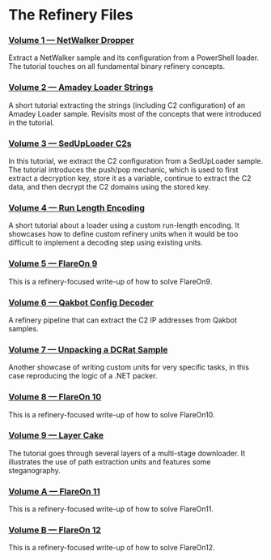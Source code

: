 # The Refinery Files

### [Volume 1 — NetWalker Dropper][0x01]

Extract a NetWalker sample and its configuration from a PowerShell loader.
The tutorial touches on all fundamental binary refinery concepts.

### [Volume 2 — Amadey Loader Strings][0x02]

A short tutorial extracting the strings (including C2 configuration) of an Amadey Loader sample.
Revisits most of the concepts that were introduced in the tutorial.

### [Volume 3 — SedUpLoader C2s][0x03]

In this tutorial, we extract the C2 configuration from a SedUpLoader sample.
The tutorial introduces the push/pop mechanic,
which is used to first extract a decryption key,
store it as a variable,
continue to extract the C2 data,
and then decrypt the C2 domains using the stored key.

### [Volume 4 — Run Length Encoding][0x04]

A short tutorial about a loader using a custom run-length encoding.
It showcases how to define custom refinery units when it would be too difficult to implement a decoding step using existing units.

### [Volume 5 — FlareOn 9][0x05]

This is a refinery-focused write-up of how to solve FlareOn9.

### [Volume 6 — Qakbot Config Decoder][0x06]

A refinery pipeline that can extract the C2 IP addresses from Qakbot samples.

### [Volume 7 — Unpacking a DCRat Sample][0x07]

Another showcase of writing custom units for very specific tasks, in this case reproducing the logic of a .NET packer.

### [Volume 8 — FlareOn 10][0x08]

This is a refinery-focused write-up of how to solve FlareOn10.

### [Volume 9 — Layer Cake][0x09]

The tutorial goes through several layers of a multi-stage downloader.
It illustrates the use of path extraction units and features some steganography.

### [Volume A — FlareOn 11][0x0A]

This is a refinery-focused write-up of how to solve FlareOn11.

### [Volume B — FlareOn 12][0x0B]

This is a refinery-focused write-up of how to solve FlareOn12.


[0x01]: notebooks/tbr-files.v0x01.netwalker.dropper.ipynb
[0x02]: notebooks/tbr-files.v0x02.amadey.loader.ipynb
[0x03]: notebooks/tbr-files.v0x03.seduploader.ipynb
[0x04]: notebooks/tbr-files.v0x04.run.length.encoding.ipynb
[0x05]: notebooks/tbr-files.v0x05.flare.on.9.ipynb
[0x06]: notebooks/tbr-files.v0x06.qakbot.decoder.ipynb
[0x07]: notebooks/tbr-files.v0x07.dc.rat.ipynb
[0x08]: notebooks/tbr-files.v0x08.flare.on.10.ipynb
[0x09]: notebooks/tbr-files.v0x09.exploit.document.ipynb
[0x0A]: notebooks/tbr-files.v0x0a.flare.on.11.ipynb
[0x0B]: notebooks/tbr-files.v0x0b.flare.on.12.ipynb